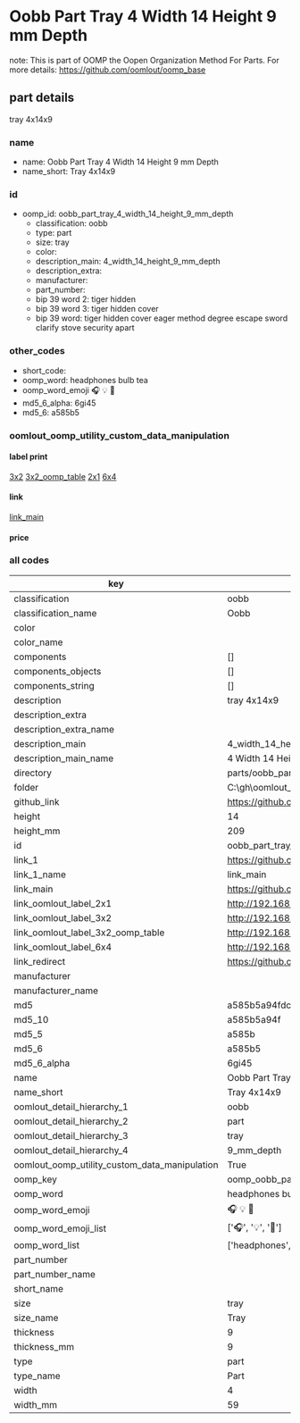 # Oobb Part Tray 4 Width 14 Height 9 mm Depth  

note: This is part of OOMP the Oopen Organization Method For Parts. For more details: https://github.com/oomlout/oomp_base

##  part details
  



tray 4x14x9



### name
* name: Oobb Part Tray 4 Width 14 Height 9 mm Depth
* name_short: Tray 4x14x9 
### id
* oomp_id: oobb_part_tray_4_width_14_height_9_mm_depth
  * classification: oobb
  * type: part
  * size: tray
  * color: 
  * description_main: 4_width_14_height_9_mm_depth
  * description_extra: 
  * manufacturer: 
  * part_number: 
  * bip 39 word 2: tiger hidden
  * bip 39 word 3: tiger hidden cover
  * bip 39 word: tiger hidden cover eager method degree escape sword clarify stove security apart

### other_codes
* short_code: 
* oomp_word: headphones bulb tea
* oomp_word_emoji :headphones: :bulb: :tea:
* md5_6_alpha: 6gi45
* md5_6: a585b5






### oomlout_oomp_utility_custom_data_manipulation
#### label print
[3x2](http://192.168.1.245:1112/?label=oomp%206gi45)
[3x2_oomp_table](http://192.168.1.108:1112/?label=oomp%206gi45)
[2x1](http://192.168.1.242:1112/?label=oomp%206gi45)
[6x4](http://192.168.1.55:1112/?label=oomp%206gi45)    

#### link

[link_main](https://github.com/oomlout/oomlout_oobb_version_4_generated_parts/tree/main/navigation_oomp/oobb/part/tray/4_width_14_height_9_mm_depth/part)                              

#### price







### all codes 
| key | value |  
| --- | --- |  
| classification | oobb |  
| classification_name | Oobb |  
| color |  |  
| color_name |  |  
| components | [] |  
| components_objects | [] |  
| components_string | [] |  
| description | tray 4x14x9 |  
| description_extra |  |  
| description_extra_name |  |  
| description_main | 4_width_14_height_9_mm_depth |  
| description_main_name | 4 Width 14 Height 9 mm Depth |  
| directory | parts/oobb_part_tray_4_width_14_height_9_mm_depth |  
| folder | C:\gh\oomlout_oobb_version_4_generated_parts\parts\oobb_part_tray_4_width_14_height_9_mm_depth |  
| github_link | https://github.com/oomlout/oomlout_oomp_part_src/tree/main/parts/oobb_part_tray_4_width_14_height_9_mm_depth |  
| height | 14 |  
| height_mm | 209 |  
| id | oobb_part_tray_4_width_14_height_9_mm_depth |  
| link_1 | https://github.com/oomlout/oomlout_oobb_version_4_generated_parts/tree/main/navigation_oomp/oobb/part/tray/4_width_14_height_9_mm_depth/part |  
| link_1_name | link_main |  
| link_main | https://github.com/oomlout/oomlout_oobb_version_4_generated_parts/tree/main/navigation_oomp/oobb/part/tray/4_width_14_height_9_mm_depth/part |  
| link_oomlout_label_2x1 | http://192.168.1.242:1112/?label=oomp%206gi45 |  
| link_oomlout_label_3x2 | http://192.168.1.245:1112/?label=oomp%206gi45 |  
| link_oomlout_label_3x2_oomp_table | http://192.168.1.108:1112/?label=oomp%206gi45 |  
| link_oomlout_label_6x4 | http://192.168.1.55:1112/?label=oomp%206gi45 |  
| link_redirect | https://github.com/oomlout/oomlout_oobb_version_4_generated_parts/tree/main/parts/oobb_tray_04_14_09 |  
| manufacturer |  |  
| manufacturer_name |  |  
| md5 | a585b5a94fdc49a0e746144e631adf0f |  
| md5_10 | a585b5a94f |  
| md5_5 | a585b |  
| md5_6 | a585b5 |  
| md5_6_alpha | 6gi45 |  
| name | Oobb Part Tray 4 Width 14 Height 9 mm Depth |  
| name_short | Tray 4x14x9  |  
| oomlout_detail_hierarchy_1 | oobb |  
| oomlout_detail_hierarchy_2 | part |  
| oomlout_detail_hierarchy_3 | tray |  
| oomlout_detail_hierarchy_4 | 9_mm_depth |  
| oomlout_oomp_utility_custom_data_manipulation | True |  
| oomp_key | oomp_oobb_part_tray_4_width_14_height_9_mm_depth |  
| oomp_word | headphones bulb tea |  
| oomp_word_emoji | :headphones: :bulb: :tea: |  
| oomp_word_emoji_list | [':headphones:', ':bulb:', ':tea:'] |  
| oomp_word_list | ['headphones', 'bulb', 'tea'] |  
| part_number |  |  
| part_number_name |  |  
| short_name |  |  
| size | tray |  
| size_name | Tray |  
| thickness | 9 |  
| thickness_mm | 9 |  
| type | part |  
| type_name | Part |  
| width | 4 |  
| width_mm | 59 |  
